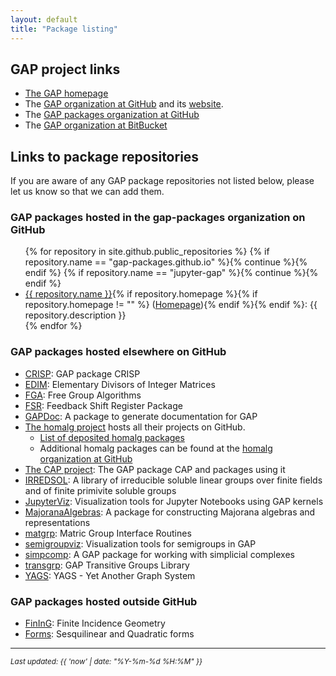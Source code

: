 ```yaml
---
layout: default
title: "Package listing"
---
```

## GAP project links

* [The GAP homepage](https://www.gap-system.org/)
* The [GAP organization at GitHub](https://github.com/gap-system) and its [website](https://gap-system.github.io).
* The [GAP packages organization at GitHub](https://github.com/gap-packages)
* The [GAP organization at BitBucket](https://bitbucket.org/gap-system/)

## Links to package repositories

If you are aware of any GAP package repositories not listed below, please
let us know so that we can add them.

### GAP packages hosted in the gap-packages organization on GitHub

<ul>
{% for repository in site.github.public_repositories %}
{% if repository.name == "gap-packages.github.io" %}{% continue %}{% endif %}
{% if repository.name == "jupyter-gap" %}{% continue %}{% endif %}
<li><a href="{{ repository.html_url }}">{{ repository.name }}</a>{% if repository.homepage %}{% if repository.homepage != "" %} (<a href="{{ repository.homepage }}">Homepage</a>){% endif %}{% endif %}:
{{ repository.description }}</li>
{% endfor %}
</ul>

### GAP packages hosted elsewhere on GitHub

* [CRISP](https://github.com/bh11/crisp): GAP package CRISP
* [EDIM](https://github.com/frankluebeck/EDIM): Elementary Divisors of Integer Matrices
* [FGA](https://github.com/chsievers/fga):  Free Group Algorithms
* [FSR](https://nzidaric.github.io/fsr): Feedback Shift Register Package
* [GAPDoc](https://github.com/frankluebeck/GAPDoc): A package to generate documentation for GAP
* [The homalg project](https://homalg-project.github.io/) hosts all their projects on GitHub.
  * [List of deposited homalg packages](https://homalg-project.github.io/homalg_project/)
  * Additional homalg packages can be found at the [homalg organization at GitHub](https://github.com/homalg-project)
* [The CAP project](https://homalg-project.github.io/CAP_project/): The GAP package CAP and packages using it
* [IRREDSOL](https://github.com/bh11/irredsol): A library of irreducible soluble linear groups over finite fields and of finite primivite soluble groups
* [JupyterViz](https://github.com/nathancarter/jupyterviz): Visualization tools for Jupyter Notebooks using GAP kernels
* [MajoranaAlgebras](https://github.com/MWhybrow92/MajoranaAlgebras): A package for constructing Majorana algebras and representations
* [matgrp](https://github.com/hulpke/matgrp/): Matric Group Interface Routines
* [semigroupviz](https://github.com/nathancarter/semigroupviz): Visualization tools for semigroups in GAP
* [simpcomp](https://github.com/simpcomp-team/simpcomp):  A GAP package for working with simplicial complexes
* [transgrp](https://github.com/hulpke/transgrp): GAP Transitive Groups Library
* [YAGS](https://github.com/yags/yags): YAGS - Yet Another Graph System

### GAP packages hosted outside GitHub

* [FinInG](https://bitbucket.org/jdebeule/fining): Finite Incidence Geometry
* [Forms](https://bitbucket.org/jdebeule/forms): Sesquilinear and Quadratic forms


---

<small><em>Last updated: {{ 'now' | date: "%Y-%m-%d %H:%M" }}</em></small>
